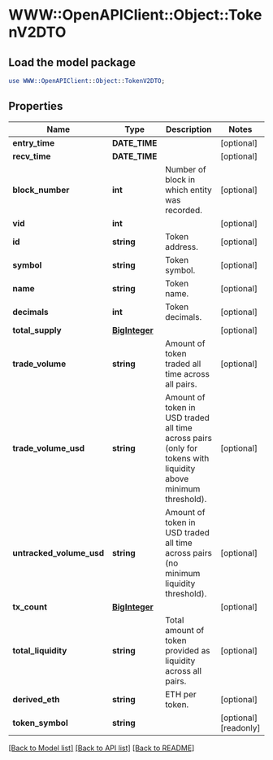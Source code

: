 # WWW::OpenAPIClient::Object::TokenV2DTO

## Load the model package
```perl
use WWW::OpenAPIClient::Object::TokenV2DTO;
```

## Properties
Name | Type | Description | Notes
------------ | ------------- | ------------- | -------------
**entry_time** | **DATE_TIME** |  | [optional] 
**recv_time** | **DATE_TIME** |  | [optional] 
**block_number** | **int** | Number of block in which entity was recorded. | [optional] 
**vid** | **int** |  | [optional] 
**id** | **string** | Token address. | [optional] 
**symbol** | **string** | Token symbol. | [optional] 
**name** | **string** | Token name. | [optional] 
**decimals** | **int** | Token decimals. | [optional] 
**total_supply** | [**BigInteger**](BigInteger.md) |  | [optional] 
**trade_volume** | **string** | Amount of token traded all time across all pairs. | [optional] 
**trade_volume_usd** | **string** | Amount of token in USD traded all time across pairs (only for tokens with liquidity above minimum threshold). | [optional] 
**untracked_volume_usd** | **string** | Amount of token in USD traded all time across pairs (no minimum liquidity threshold). | [optional] 
**tx_count** | [**BigInteger**](BigInteger.md) |  | [optional] 
**total_liquidity** | **string** | Total amount of token provided as liquidity across all pairs. | [optional] 
**derived_eth** | **string** | ETH per token. | [optional] 
**token_symbol** | **string** |  | [optional] [readonly] 

[[Back to Model list]](../README.md#documentation-for-models) [[Back to API list]](../README.md#documentation-for-api-endpoints) [[Back to README]](../README.md)


